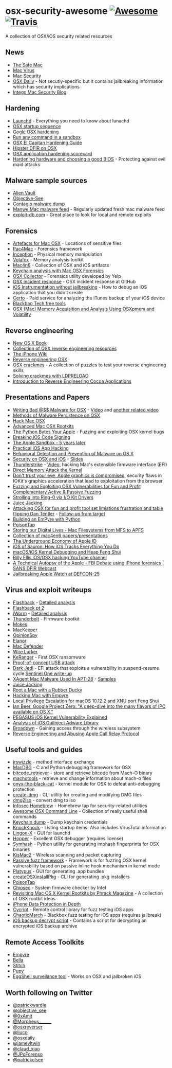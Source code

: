 osx-security-awesome [![Awesome](https://cdn.rawgit.com/sindresorhus/awesome/d7305f38d29fed78fa85652e3a63e154dd8e8829/media/badge.svg)](https://github.com/sindresorhus/awesome)[![Travis](https://api.travis-ci.org/kai5263499/osx-security-awesome.svg?branch=master)](https://travis-ci.org/kai5263499/osx-security-awesome)
========================

A collection of OSX/iOS security related resources

## News
* [The Safe Mac](http://www.thesafemac.com/)
* [Mac Virus](https://macviruscom.wordpress.com)
* [Mac Security](http://macsecurity.net/news/)
* [OSX Daily](http://osxdaily.com/) - Not secutiy-specific but it contains jailbreaking information which has security implications
* [Intego Mac Security Blog](https://www.intego.com/mac-security-blog/)

## Hardening
* [Launchd](http://www.launchd.info/) - Everything you need to know about lunachd
* [OSX startup sequence](http://osxbook.com/book/bonus/ancient/whatismacosx/arch_startup.html)
* [Gogle OSX hardening](https://www.usenix.org/conference/lisa13/os-x-hardening-securing-large-global-mac-fleet)
* [Run any command in a sandbox](https://www.davd.eu/os-x-run-any-command-in-a-sandbox/)
* [OSX El Capitan Hardening Guide](https://github.com/ernw/hardening/blob/master/operating_system/osx/10.11/ERNW_Hardening_OS_X_EL_Captain.md)
* [Hipster DFIR on OSX](https://speakerdeck.com/sroberts/hipster-dfir-on-osx-bsidescincy)
* [OSX application hardening scorecard](http://cyber-itl.org/blog-1/2016/9/12/a-closer-look-at-the-osx-continuum)
* [Hardening hardware and choosing a good BIOS](https://media.ccc.de/v/30C3_-_5529_-_en_-_saal_2_-_201312271830_-_hardening_hardware_and_choosing_a_goodbios_-_peter_stuge) - Protecting against evil maid attacks

## Malware sample sources
* [Alien Vault](https://www.alienvault.com/blogs/labs-research/os-x-malware-samples-analyzed)
* [Objective-See](https://objective-see.com/malware.html)
* [Contagio malware dump](http://contagiodump.blogspot.com/2013/11/osx-malware-and-exploit-collection-100.html)
* [Manwe Mac malware feed](http://macmalware.manwe.io) - Regularly updated fresh mac malware feed
* [exploit-db.com](https://www.exploit-db.com) - Great place to look for local and remote exploits

## Forensics
* [Artefacts for Mac OSX](http://sud0man.blogspot.fr/2015/05/artefacts-for-mac-os-x.html?m=1) - Locations of sensitive files
* [Pac4Mac](https://github.com/sud0man/pac4mac) - Forensics framework
* [Inception](https://github.com/carmaa/inception) - Physical memory manipulation
* [Volafox](https://github.com/n0fate/volafox) - Memory analysis toolkit
* [Mac4n6](https://github.com/pstirparo/mac4n6) - Collection of OSX and iOS artifacts
* [Keychain analysis with Mac OSX Forensics](https://forensic.n0fate.com/wp-content/uploads/2012/07/Keychain-Analysis-with-Mac-OS-X-Memory-Forensics.pdf)
* [OSX Collector](https://github.com/Yelp/osxcollector) - Forensics utility developed by Yelp
* [OSX incident response](https://www.youtube.com/watch?v=gNJ10Kt4I9E) - OSX incident response at GitHub
* [iOS Instrumentation without jailbreaking](https://www.nccgroup.trust/uk/about-us/newsroom-and-events/blogs/2016/october/ios-instrumentation-without-jailbreak/) - How to debug an iOS application that you didn't create
* [Certo](https://www.certosoftware.com/) - Paid service for analyzing the iTunes backup of your iOS device
* [Blackbag Tech free tools](https://www.blackbagtech.com/resources/freetools.html)
* [OSX (Mac) Memory Acquisition and Analysis Using OSXpmem and Volatility](http://ponderthebits.com/2017/02/osx-mac-memory-acquisition-and-analysis-using-osxpmem-and-volatility/)

## Reverse engineering
* [New OS X Book](http://www.newosxbook.com/)
* [Collection of OSX reverse engineering resources](https://github.com/michalmalik/osx-re-101)
* [The iPhone Wiki](https://www.theiphonewiki.com/wiki/Main_Page)
* [Reverse engineering OSX](https://reverse.put.as/)
* [OSX crackmes](https://reverse.put.as/crackmes/) - A collection of puzzles to test your reverse engineering skills
* [Solving crackmes with LDPRELOAD](http://radare.today/posts/solving-crackmes-with-ldpreload/)
* [Introduction to Reverse Engineering Cocoa Applications](https://www.fireeye.com/blog/threat-research/2017/03/introduction_to_reve.html)

## Presentations and Papers
* [Writing Bad @$$ Malware for OSX](https://www.slideshare.net/Synack/writing-bad-malware-for-os-x) - [Video](https://www.youtube.com/watch?v=fv4l9yAL2sU) and [another related video](https://www.youtube.com/watch?v=oT8BKt_0cJw)
* [Methods of Malware Persistence on OSX](https://www.youtube.com/watch?v=rhhvZnA4VNY)
* [Hack Mac OSX](http://www.gsdays.fr/wp-content/uploads/2012/06/HackMacOSX-GSDays2012.pdf)
* [Advanced Mac OSX Rootkits](https://www.blackhat.com/presentations/bh-usa-09/DAIZOVI/BHUSA09-Daizovi-AdvOSXRootkits-SLIDES.pdf)
* [The Python Bytes Your Apple](https://speakerdeck.com/flankerhqd/the-python-bites-your-apple-fuzzing-and-exploiting-osx-kernel-bugs) - Fuzzing and exploiting OSX kernel bugs
* [Breaking iOS Code Signing](https://papers.put.as/papers/ios/2011/syscan11_breaking_ios_code_signing.pdf)
* [The Apple Sandbox - 5 years later](http://newosxbook.com/files/HITSB.pdf)
* [Practical iOS App Hacking](https://papers.put.as/papers/ios/2012/Mathieu-RENARD-GreHACK-Practical-iOS-App-Hacking.pdf)
* [Behavioral Detection and Prevention of Malware on OS X](https://www.virusbulletin.com/blog/2016/september/paper-behavioural-detection-and-prevention-malware-os-x/)
* [Security on OSX and iOS](https://www.youtube.com/watch?v=fdxxPRbXPsI) - [Slides](https://www.slideshare.net/nosillacast/security-on-the-mac)
* [Thunderstrike](https://trmm.net/Thunderstrike_31c3) - [Video](https://www.youtube.com/watch?v=5BrdX7VdOr0), hacking Mac's extensible firmware interface (EFI)
* [Direct Memory Attack the Kernel](https://github.com/ufrisk/presentations/blob/master/DEFCON-24-Ulf-Frisk-Direct-Memory-Attack-the-Kernel-Final.pdf)
* [Don't trust your eye, Apple graphics is compromised](https://speakerdeck.com/marcograss/dont-trust-your-eye-apple-graphics-is-compromised), security flaws in IOKit's graphics acceleration that lead to exploitation from the browser
* [Fuzzing and Exploiting OSX Vulnerabilities for Fun and Profit Complementary Active & Passive Fuzzing](https://www.slideshare.net/PacSecJP/moony-li-pacsec18?qid=15552f01-6655-4555-9894-597d62fd803c)
* [Strolling into Ring-0 via I/O Kit Drivers](https://speakerdeck.com/patrickwardle/o-kit-drivers)
* [Juice Jacking](https://www.youtube.com/watch?v=TKAgemHyq8w)
* [Attacking OSX for fun and profit tool set limiations frustration and table flipping Dan Tentler](https://www.youtube.com/watch?v=9T_2KYox9Us) - [Follow-up from target](https://www.youtube.com/watch?v=bjYhmX_OUQQ)
* [Building an EmPyre with Python](https://www.youtube.com/watch?v=79qzgVTP3Yc)
* [PoisonTap](https://www.youtube.com/watch?v=Aatp5gCskvk)
* [Storing our Digital Lives - Mac Filesystems from MFS to APFS](https://drive.google.com/file/d/0B7Ptn5b5q2FLMUdsLTdUMjBHVzQ/edit)
* [Collection of mac4en6 papers/presentations](https://drive.google.com/drive/folders/0B37-sa0Wh9_TdjVSbzRvMEVGQ2c)
* [The Underground Economy of Apple ID](https://www.youtube.com/watch?v=4acVKs9WPts)
* [iOS of Sauron: How iOS Tracks Everything You Do](https://www.youtube.com/watch?v=D6cSiHpvboI)
* [macOS/iOS Kernel Debugging and Heap Feng Shui](https://github.com/zhengmin1989/MyArticles/blob/master/PPT/DEFCON-25-Min-Spark-Zheng-macOS-iOS-Kernel-Debugging.pdf)
* [Billy Ellis iOS/OSX hacking YouTube channel](https://www.youtube.com/channel/UCk2sx_3FUkKvDGlIhdUQa8A)
* [A Technical Autopsy of the Apple - FBI Debate using iPhone forensics | SANS DFIR Webcast](https://www.youtube.com/watch?v=_q_2mN8U91o)
* [Jailbreaking Apple Watch at DEFCON-25](https://www.youtube.com/watch?v=eJpbi-Qz6Jc)

## Virus and exploit writeups
* [Flashback](https://www.cnet.com/news/more-than-600000-macs-infected-with-flashback-botnet/) - [Detailed analysis](https://www.intego.com/mac-security-blog/more-about-the-flashback-trojan-horse/)
* [Flashback pt 2](https://www.intego.com/mac-security-blog/flashback-botnet-is-adrift/)
* [iWorm](http://www.thesafemac.com/iworm-method-of-infection-found/) - [Detailed analysis](https://www.intego.com/mac-security-blog/iworm-botnet-uses-reddit-as-command-and-control-center/)
* [Thunderbolt](http://www.theregister.co.uk/2015/01/08/thunderstrike_shocks_os_x_with_first_firmware_bootkit/) - Firmware bootkit
* [Mokes](https://thehackernews.com/2016/09/cross-platform-malware.html)
* [MacKeeper](https://www.cultofmac.com/170522/is-mackeeper-really-a-scam/)
* [OpinionSpy](http://www.thesafemac.com/opinionspy-is-back/)
* [Elanor](https://blog.malwarebytes.com/cybercrime/2016/07/new-mac-backdoor-malware-eleanor/)
* [Mac Defender](http://macsecurity.net/view/79/)
* [Wire Lurker](http://researchcenter.paloaltonetworks.com/2014/11/wirelurker-new-era-os-x-ios-malware/)
* [KeRanger](https://techcrunch.com/2016/03/07/apple-has-shut-down-the-first-fully-functional-mac-os-x-ransomware/) - First OSX ransomware
* [Proof-of-concept USB attack](http://www.ehackingnews.com/2016/09/a-usb-device-can-steal-credentials-from.html)
* [Dark Jedi](https://reverse.put.as/2015/05/29/the-empire-strikes-back-apple-how-your-mac-firmware-security-is-completely-broken/) - EFI attack that exploits a vulnerability in suspend-resume cycle [Sentinel One write-up](https://www.sentinelone.com/blog/reverse-engineering-mac-os-x/)
* [XAgent Mac Malware Used In APT-28](https://labs.bitdefender.com/2017/02/new-xagent-mac-malware-linked-with-the-apt28/) - [Samples](http://contagiodump.blogspot.com/2017/02/russian-apt-apt28-collection-of-samples.html)
* [Juice Jacking](https://www.howtogeek.com/166497/htg-explains-what-is-juice-jacking-and-how-worried-should-you-be/)
* [Root a Mac with a Rubber Ducky](http://patrickmosca.com/root-a-mac-in-10-seconds-or-less/)
* [Hacking Mac with Empyre](http://www.lukeager.com/hacking-mac-empyre/)
* [Local Privilege Escalation for macOS 10.12.2 and XNU port Feng Shui](https://jaq.alibaba.com/community/art/show?articleid=781)
* [Ian Beer, Google Project Zero: "A deep-dive into the many flavors of IPC available on OS X."](https://www.youtube.com/watch?v=D1jNCy7-g9k)
* [PEGASUS iOS Kernel Vulnerability Explained](http://sektioneins.de/en/blog/16-09-02-pegasus-ios-kernel-vulnerability-explained.html)
* [Analysis of iOS.GuiInject Adware Library](https://www.sentinelone.com/blog/analysis-ios-guiinject-adware-library/)
* [Broadpwn](https://blog.exodusintel.com/2017/07/26/broadpwn/) - Gaining access through the wireless subsystem
* [Reverse Engineering and Abusing Apple Call Relay Protocol](https://www.martinvigo.com/diy-spy-program-abusing-apple-call-relay-protocol/)

## Useful tools and guides
* [jrswizzle](https://github.com/rentzsch/jrswizzle) - method interface exchange
* [MacDBG](https://github.com/blankwall/MacDBG) - C and Python debugging framework for OSX
* [bitcode_retriever](https://github.com/AlexDenisov/bitcode_retriever) - store and retrieve bitcode from Mach-O binary
* [machotools](https://github.com/enthought/machotools) - retrieve and change information about mach-o files
* [onyx-the-black-cat](https://github.com/gdbinit/onyx-the-black-cat) - kernel module for OSX to defeat anti-debugging protection
* [create-dmg](https://github.com/andreyvit/create-dmg) - CLI utility for creating and modifying DMG files
* [dmg2iso](https://sourceforge.net/projects/dmg2iso/?source=typ_redirect) - convert dmg to iso
* [Infosec Homebrew](https://github.com/kai5263499/homebrew-infosec) - Homebrew tap for security-related utilities
* [Awesome OSX Command Line](https://github.com/herrbischoff/awesome-osx-command-line) - Collection of really useful shell commands
* [Keychain dump](https://github.com/juuso/keychaindump) - Dump keychain credentials
* [KnockKnock](https://objective-see.com/products/knockknock.html) - Listing startup items. Also includes VirusTotal information
* [Lingon-X](https://www.peterborgapps.com/lingon/) - GUI for launchd
* [Hopper](https://www.hopperapp.com/) - Excellent OSX debugger (requires license)
* [Symhash](https://github.com/threatstream/symhash) - Python utility for generating imphash fingerprints for OSX binaries
* [KisMac2](https://github.com/IGRSoft/KisMac2) - Wireless scanning and packet capturing
* [Passive fuzz framework](https://github.com/SilverMoonSecurity/PassiveFuzzFrameworkOSX) - Framework is for fuzzing OSX kernel vulnerability based on passive inline hook mechanism in kernel mode
* [Platypus](http://sveinbjorn.org/platypus) - GUI for generating .app bundles
* [createOSXinstallPkg](https://github.com/munki/createOSXinstallPkg) - CLI for generating .pkg installers
* [PoisonTap](https://github.com/samyk/poisontap)
* [Chipsec](https://github.com/chipsec/chipsec) - System firmware checker by Intel
* [Revisiting Mac OS X Kernel Rootkits by Phrack Magazine](http://phrack.org/issues/69/7.html) - A collection of OSX rootkit ideas
* [iPhone Data Protection in Depth](http://conference.hackinthebox.org/hitbsecconf2011ams/materials/D2T2%20-%20Jean-Baptiste%20Be%CC%81drune%20&%20Jean%20Sigwald%20-%20iPhone%20Data%20Protection%20in%20Depth.pdf)
* [Cycript](http://www.cycript.org/) - Remote control library for fuzz testing iOS apps
* [ChaoticMarch](https://github.com/synack/chaoticmarch) - Blackbox fuzz testing for iOS apps (requires jailbreak)
* [iOS backup decrypt script](https://stackoverflow.com/questions/1498342/how-to-decrypt-an-encrypted-apple-itunes-iphone-backup) - Contains a script for decrypting an encrypted iOS backup archive

## Remote Access Toolkits
* [Empyre](https://github.com/EmpireProject/EmPyre)
* [Bella](https://github.com/Trietptm-on-Security/Bella)
* [Stitch](https://nathanlopez.github.io/Stitch/)
* [Pupy](https://github.com/n1nj4sec/pupy)
* [EggShell surveilance tool](http://lucasjackson.me/index.php/eggshell/) - Works on OSX and jailbroken iOS

## Worth following on Twitter
* [@patrickwardle](https://twitter.com/patrickwardle)
* [@objective_see](https://twitter.com/objective_see)
* [@0xAmit](https://twitter.com/0xAmit)
* [@Morpheus______](https://twitter.com/Morpheus______)
* [@osxreverser](https://twitter.com/osxreverser)
* [@liucoj](https://twitter.com/liucoj)
* [@osxdaily](https://twitter.com/osxdaily)
* [@iamevltwin](https://twitter.com/iamevltwin)
* [@claud_xiao](https://twitter.com/claud_xiao)
* [@JPoForenso](https://twitter.com/JPoForenso)
* [@patrickolsen](https://twitter.com/patrickolsen)
